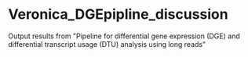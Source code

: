 # Veronica_DGEpipline_discussion
Output results from "Pipeline for differential gene expression (DGE) and differential transcript usage (DTU) analysis using long reads"

